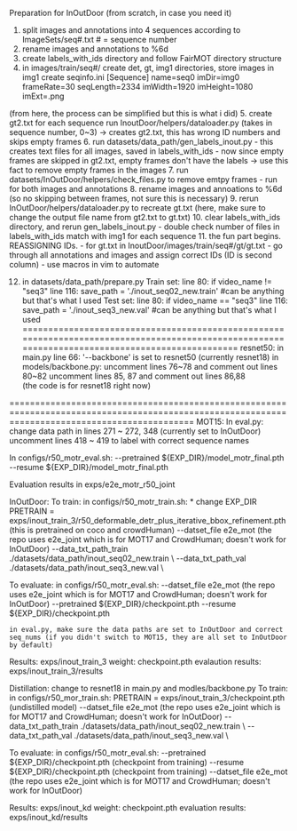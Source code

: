 Preparation for InOutDoor (from scratch, in case you need it)
1. split images and annotations into 4 sequences according to ImageSets/seq#.txt  # = sequence number
2. rename images and annotations to %6d 
3. create labels_with_ids directory and follow FairMOT directory structure 
4. in images/train/seq#/
    create det, gt, img1 directories, store images in img1
    create seqinfo.ini
        [Sequence]
        name=seq0
        imDir=img0
        frameRate=30
        seqLength=2334
        imWidth=1920
        imHeight=1080
        imExt=.png

(from here, the process can be simplified but this is what i did)
5. create gt2.txt for each sequence
   run InoutDoor/helpers/dataloader.py (takes in sequence number, 0~3) -> creates gt2.txt, this has wrong ID numbers and skips empty frames
6. run datasets/data_path/gen_labels_inout.py 
    - this creates text files for all images, saved in labels_with_ids
    - now since empty frames are skipped in gt2.txt, empty frames don't have the labels -> use this fact to remove empty frames in the images
7. run datasets/InOutDoor/helpers/check_files.py to remove emtpy frames 
    - run for both images and annotations
8. rename images and annoations to %6d (so no skipping between frames, not sure this is necessary)
9. rerun InOutDoor/helpers/dataloader.py to recreate gt.txt (here, make sure to change the output file name from gt2.txt to gt.txt)
10. clear labels_with_ids directory, and rerun gen_labels_inout.py 
    - double check number of files in labels_with_ids match with img1 for each sequence
11. the fun part begins. REASSIGNING IDs.
    - for gt.txt in InoutDoor/images/train/seq#/gt/gt.txt
    - go through all annotations and images and assign correct IDs (ID is second column)
    - use macros in vim to automate

12. in datasets/data_path/prepare.py
    Train set:
        line 80: if video_name != "seq3"
        line 116: save_path = './inout_seq02_new.train' #can be anything but that's what I used
    Test set:
        line 80: if video_name == "seq3"
        line 116: save_path = './inout_seq3_new.val' #can be anything but that's what I used
================================================================================================================================================
resnet50:
    in main.py line 66: '--backbone' is set to resnet50 (currently resnet18)
    in models/backbone.py: uncomment lines 76~78 and comment out lines 80~82
                          uncomment lines 85, 87 and comment out lines 86,88  
(the code is for resnet18 right now) 

================================================================================================================================================
<Results>
MOT15:
 In eval.py: change data path in lines 271 ~ 272, 348 (currently set to InOutDoor)
             uncomment lines 418 ~ 419 to label with correct sequence names

 In configs/r50_motr_eval.sh:
    --pretrained ${EXP_DIR}/model_motr_final.pth
    --resume ${EXP_DIR}/model_motr_final.pth

 Evaluation results in exps/e2e_motr_r50_joint

InOutDoor:
 To train:
    in configs/r50_motr_train.sh:
        * change EXP_DIR 
        PRETRAIN = exps/inout_train_3/r50_deformable_detr_plus_iterative_bbox_refinement.pth (this is pretrained on coco and crowdHuman)
        --datset_file e2e_mot (the repo uses e2e_joint which is for MOT17 and CrowdHuman; doesn't work for InOutDoor)
        --data_txt_path_train ./datasets/data_path/inout_seq02_new.train \ 
        --data_txt_path_val ./datasets/data_path/inout_seq3_new.val \
        
 To evaluate:
    in configs/r50_motr_eval.sh:
        --datset_file e2e_mot (the repo uses e2e_joint which is for MOT17 and CrowdHuman; doesn't work for InOutDoor)
        --pretrained ${EXP_DIR}/checkpoint.pth
        --resume ${EXP_DIR}/checkpoint.pth   
    
    in eval.py, make sure the data paths are set to InOutDoor and correct seq_nums (if you didn't switch to MOT15, they are all set to InOutDoor by default)

 Results: exps/inout_train_3
    weight: checkpoint.pth
    evalaution results: exps/inout_train_3/results

Distillation:
 change to resnet18 in main.py and modles/backbone.py
 To train:
    in configs/r50_mor_train.sh:
        PRETRAIN = exps/inout_train_3/checkpoint.pth (undistilled model)
        --datset_file e2e_mot (the repo uses e2e_joint which is for MOT17 and CrowdHuman; doesn't work for InOutDoor)
        --data_txt_path_train ./datasets/data_path/inout_seq02_new.train \ 
        --data_txt_path_val ./datasets/data_path/inout_seq3_new.val \

 To evaluate:
    in configs/r50_motr_eval.sh:
        --pretrained ${EXP_DIR}/checkpoint.pth (checkpoint from training)
        --resume ${EXP_DIR}/checkpoint.pth (checkpoint from training)
        --datset_file e2e_mot (the repo uses e2e_joint which is for MOT17 and CrowdHuman; doesn't work for InOutDoor)

 Results: exps/inout_kd
    weight: checkpoint.pth
    evaluation results: exps/inout_kd/results
